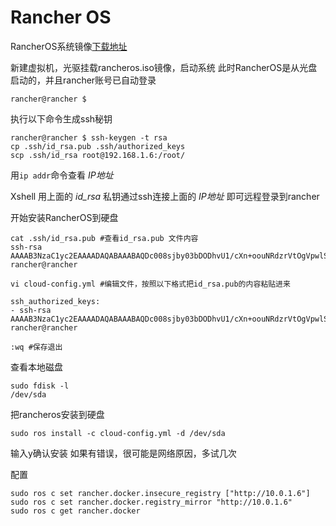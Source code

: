 # Rancher OS

RancherOS系统镜像[下载地址](https://github.com/rancher/os)

新建虚拟机，光驱挂载rancheros.iso镜像，启动系统
此时RancherOS是从光盘启动的，并且rancher账号已自动登录
```
rancher@rancher $
```
执行以下命令生成ssh秘钥
```
rancher@rancher $ ssh-keygen -t rsa
cp .ssh/id_rsa.pub .ssh/authorized_keys
scp .ssh/id_rsa root@192.168.1.6:/root/
```
用`ip addr`命令查看 *IP地址*

Xshell 用上面的 *id_rsa* 私钥通过ssh连接上面的 *IP地址* 即可远程登录到rancher

开始安装RancherOS到硬盘
```
cat .ssh/id_rsa.pub #查看id_rsa.pub 文件内容
ssh-rsa AAAAB3NzaC1yc2EAAAADAQABAAABAQDc008sjby03bDODhvU1/cXn+oouNRdzrVtOgVpwlSz4QwWS4Fk22w39KGWB9NXnc3Dg5mnis4Ony+v0FvANp2yQKJq4YUUMar2F/e350rAb6Bp1M+gk50zf7mFjG9SciW71DpejPzzFun1HxPCipa0FMFIG3sn3eOgoRrLRJoSrJogMRIZVy0VPi7vNoMcOwqApXxqoC4ncKnmrqlcfeqokJ8qu/i177m35kMv3ixh9BzsUo+O/Bge72Zx/sgrtxoR/KCzbXt3VYIxtKfNkZshqqnRkRFTMNmndEVTuSIZiV61YhBX6af7LfrKpr/0cII+J8DEfL7AjMq2GH1wrFJ7 rancher@rancher
```
```
vi cloud-config.yml #编辑文件，按照以下格式把id_rsa.pub的内容粘贴进来
```
```
ssh_authorized_keys:
- ssh-rsa AAAAB3NzaC1yc2EAAAADAQABAAABAQDc008sjby03bDODhvU1/cXn+oouNRdzrVtOgVpwlSz4QwWS4Fk22w39KGWB9NXnc3Dg5mnis4Ony+v0FvANp2yQKJq4YUUMar2F/e350rAb6Bp1M+gk50zf7mFjG9SciW71DpejPzzFun1HxPCipa0FMFIG3sn3eOgoRrLRJoSrJogMRIZVy0VPi7vNoMcOwqApXxqoC4ncKnmrqlcfeqokJ8qu/i177m35kMv3ixh9BzsUo+O/Bge72Zx/sgrtxoR/KCzbXt3VYIxtKfNkZshqqnRkRFTMNmndEVTuSIZiV61YhBX6af7LfrKpr/0cII+J8DEfL7AjMq2GH1wrFJ7 rancher@rancher  
```
```
:wq #保存退出
```
查看本地磁盘
```
sudo fdisk -l
/dev/sda
```
把rancheros安装到硬盘
```
sudo ros install -c cloud-config.yml -d /dev/sda
```
输入y确认安装
如果有错误，很可能是网络原因，多试几次

配置
```
sudo ros c set rancher.docker.insecure_registry ["http://10.0.1.6"]
sudo ros c set rancher.docker.registry_mirror "http://10.0.1.6"
sudo ros c get rancher.docker
```